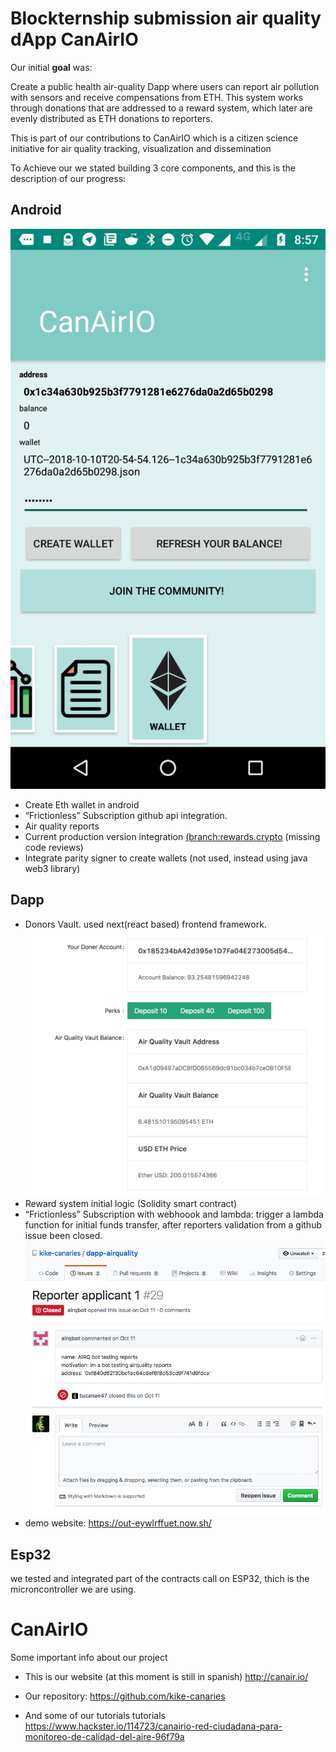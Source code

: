 
# Blockternship submission air quality dApp CanAirIO 

Our initial **goal** was:

Create a public health air-quality Dapp where users can report air pollution with sensors and receive compensations from ETH. This system works through donations that are addressed to a reward system, which later are evenly distributed as ETH donations to reporters.

This is part of our contributions to CanAirIO which is a citizen science initiative for air quality tracking, visualization and dissemination


To Achieve our we stated building 3 core components, and this is the description of our progress:  


## Android 
![](https://github.com/Blockternship/dapp-airquality/raw/dapp/canario_android.jpg)
* Create Eth wallet in android
* “Frictionless” Subscription github api integration. 
* Air quality reports
* Current production version integration [(branch:rewards.crypto](https://github.com/kike-canaries/android-hpma115s0/tree/rewards.crypto) (missing code reviews)
* Integrate parity signer to create wallets (not used, instead using java web3 library)
 



## Dapp 
* Donors Vault. used next(react based) frontend framework. 
![](https://github.com/Blockternship/dapp-airquality/raw/dapp/vault%20doners.png)
* Reward system initial logic (Solidity smart contract)
* “Frictionless” Subscription with webhoook and lambda:  trigger a lambda function for initial funds transfer, after reporters validation from a github issue been closed. 
![](https://github.com/Blockternship/dapp-airquality/raw/dapp/issues.png)
* demo website: https://out-eywlrffuet.now.sh/


## Esp32
we tested and integrated part of the contracts call on ESP32, thich is the microncontroller we are using. 



# CanAirIO
Some important info about our project

* This is our website (at this moment is still in spanish)
http://canair.io/

* Our  repository: 
https://github.com/kike-canaries

* And some of our tutorials tutorials
https://www.hackster.io/114723/canairio-red-ciudadana-para-monitoreo-de-calidad-del-aire-96f79a






